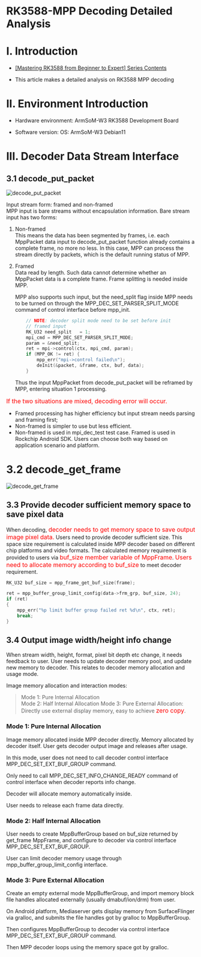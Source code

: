 # RK3588-MPP Decoding Detailed Analysis

# I. Introduction

- [[Mastering RK3588 from Beginner to Expert] Series Contents](https://blog.csdn.net/nb124667390/article/details/130725546)

- This article makes a detailed analysis on RK3588 MPP decoding

# II. Environment Introduction

- Hardware environment: 
  ArmSoM-W3 RK3588 Development Board

- Software version:
  OS: ArmSoM-W3 Debian11

# III. Decoder Data Stream Interface
## 3.1 decode_put_packet
![decode_put_packet](https://github.com/ArmSoM/Embedded-Technology-Blog/tree/main/RK3588%20from%20beginner%20to%20proficient/RK3588%20codec/image/decode_put_packet.png)

Input stream form: framed and non-framed  
MPP input is bare streams without encapsulation information. Bare stream input has two forms:  

1. Non-framed  
    This means the data has been segmented by frames, i.e. each MppPacket data input to decode_put_packet function already contains a complete frame, no more no less. In this case, MPP can process the stream directly by packets, which is the default running status of MPP.

2. Framed  
    Data read by length. Such data cannot determine whether an MppPacket data is a complete frame. Frame splitting is needed inside MPP. 

    MPP also supports such input, but the need_split flag inside MPP needs to be turned on through the MPP_DEC_SET_PARSER_SPLIT_MODE command of control interface before mpp_init.

    ```cpp
    	// NOTE: decoder split mode need to be set before init
        // framed input 
        RK_U32 need_split   = 1;
        mpi_cmd = MPP_DEC_SET_PARSER_SPLIT_MODE;
        param = &need_split;
        ret = mpi->control(ctx, mpi_cmd, param);
        if (MPP_OK != ret) {
            mpp_err("mpi->control failed\n");
            deInit(&packet, &frame, ctx, buf, data);
        }
    ```
    Thus the input MppPacket from decode_put_packet will be reframed by MPP, entering situation 1 processing.  

<font color="red" size="3">If the two situations are mixed, decoding error will occur.</font>

- Framed processing has higher efficiency but input stream needs parsing and framing first;
- Non-framed is simpler to use but less efficient.
- Non-framed is used in mpi_dec_test test case. Framed is used in Rockchip Android SDK. Users can choose both way based on application scenario and platform.



#  3.2 decode_get_frame 
![decode_get_frame](https://github.com/ArmSoM/Embedded-Technology-Blog/tree/main/RK3588%20from%20beginner%20to%20proficient/RK3588%20codec/image/decode_get_framet.png)
## 3.3 Provide decoder sufficient memory space to save pixel data  
When decoding, <font color="red" size="3">decoder needs to get memory space to save output image pixel data.</font> Users need to provide decoder sufficient size. This space size requirement is calculated inside MPP decoder based on different chip platforms and video formats. The calculated memory requirement is provided to users via <font color="red" size="3">buf_size member variable of MppFrame</font>. <font color="red" size="3">Users need to allocate memory according to buf_size</font> to meet decoder requirement.

```cpp  
RK_U32 buf_size = mpp_frame_get_buf_size(frame); 

ret = mpp_buffer_group_limit_config(data->frm_grp, buf_size, 24);  
if (ret)  
{
    mpp_err("%p limit buffer group failed ret %d\n", ctx, ret);
    break;
}
```


## 3.4 Output image width/height info change 
When stream width, height, format, pixel bit depth etc change, it needs feedback to user. User needs to update decoder memory pool, and update new memory to decoder. This relates to decoder memory allocation and usage mode.

Image memory allocation and interaction modes:

> Mode 1: Pure Internal Allocation  
> Mode 2: Half Internal Allocation
> Mode 3: Pure External Allocation: Directly use external display memory, easy to achieve <font color="red" size="3">zero copy</font>.

### Mode 1: Pure Internal Allocation
Image memory allocated inside MPP decoder directly. Memory allocated by decoder itself. User gets decoder output image and releases after usage.  

In this mode, user does not need to call decoder control interface MPP_DEC_SET_EXT_BUF_GROUP command. 

Only need to call MPP_DEC_SET_INFO_CHANGE_READY command of control interface when decoder reports info change. 

Decoder will allocate memory automatically inside. 

User needs to release each frame data directly.

### Mode 2: Half Internal Allocation
User needs to create MppBufferGroup based on buf_size returned by get_frame MppFrame, and configure to decoder via control interface MPP_DEC_SET_EXT_BUF_GROUP. 

User can limit decoder memory usage through mpp_buffer_group_limit_config interface.  

### Mode 3: Pure External Allocation  
Create an empty external mode MppBufferGroup, and import memory block file handles allocated externally (usually dmabuf/ion/drm) from user. 

On Android platform, Mediaserver gets display memory from SurfaceFlinger via gralloc, and submits the file handles got by gralloc to MppBufferGroup.

Then configures MppBufferGroup to decoder via control interface MPP_DEC_SET_EXT_BUF_GROUP command. 

Then MPP decoder loops using the memory space got by gralloc.